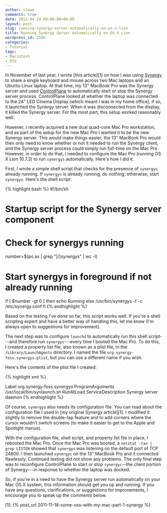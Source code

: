 ```yaml
---
author: slowe
comments: true
date: 2012-04-24 09:00:00+00:00
layout: post
slug: running-synergy-server-automatically-on-os-x-lion
title: Running Synergy Server Automatically on OS X Lion
wordpress_id: 2596
categories:
- Tutorial
tags:
- Macintosh
- OSS
---
```


In November of last year, I wrote [this article][1] on how I was using [Synergy](http://synergy-foss.org/) to share a single keyboard and mouse across two Mac laptops and an Ubuntu Linux laptop. At that time, my 13" MacBook Pro was the Synergy server and used [ControlPlane](http://www.controlplaneapp.com/) to automatically start or stop the Synergy server process. ControlPlane looked at whether the laptop was connected to the 24" LED Cinema Display (which meant I was in my home office); if so, it launched the Synergy server. When it was disconnected from the display, it killed the Synergy server. For the most part, this setup worked reasonably well.

However, I recently acquired a new dual quad-core Mac Pro workstation, and as part of the setup for the new Mac Pro I wanted it to be the new Synergy server. This would make things easier; the 13" MacBook Pro would then only need to know whether or not it needed to run the Synergy client, and the Synergy server process could simply run full-time on the Mac Pro. However, in order to do that, I needed to configure the Mac Pro (running OS X Lion 10.7.3) to run `synergys` automatically. Here's how I did it.

First, I wrote a simple shell script that checks for the presence of `synergys` already running. If `synergys` is already running, do nothing; otherwise, start `synergys`. Here's the shell script:

{% highlight bash %}
#!/bin/sh
# Startup script for the Synergy server component

# Check for synergys running
number=$(ps ax | grep "[/]synergys" | wc -l)

# Start synergys in foreground if not already running
if [ $number -gt 0 ]
  then
  	echo Running
  else
    /usr/bin/synergys -f -c /etc/synergy.conf
fi
{% endhighlight %}

Based on the testing I've done so far, this script works well. If you're a shell scripting expert and have a better way of handling this, let me know (I'm always open to suggestions for improvement).

The next step was to configure `launchd` to automatically run this shell script---and therefore run `synergys`---every time I booted the Mac Pro. To do this, I created a property list file, also known as a plist file, in the `/Library/LaunchAgents` directory. I named the file `org.synergy-foss.synergys.plist`, but you can use a different name if you wish.

Here's the contents of the plist file I created:

{% highlight xml %}
<?xml version="1.0" encoding="UTF-8" ?>
<!DOCTYPE plist PUBLIC "-//Apple Computer/DTD PLIST 1.0//EN" "http://www.apple.com/DTDs/PropertyList-1.0.dtd">
<plist version="1.0">
<dict>
<key>Label</key>
<string>org.synergy-foss.synergys</string>
<key>ProgramArguments</key>
<array>
<string>/usr/local/bin/synlaunch.sh</string>
</array>
<key>RunAtLoad</key>
<true/>
<key>ServiceDescription</key>
<string>Synergy server daemon</string>
</dict>
</plist>
{% endhighlight %}

Of course, `synergys` also needs its configuration file. You can read about the configuration file I used in [my original Synergy article][1]. I modified it slightly to remove the double-tap feature and to add corners where the cursor wouldn't switch screens (to make it easier to get to the Apple and Spotlight menus).

With the configuration file, shell script, and property list file in place, I rebooted the Mac Pro. Once the Mac Pro was booted, a `netstat -tan | grep LISTEN` showed that `synergys` was listening on the default port of TCP 24800. I then launched `synergyc` on the 13" MacBook Pro and it connected flawlessly. Continued testing did not show any problems. The only final step was to reconfigure ControlPlane to start or stop `synergyc`--the client portion of Synergy---in response to whether the laptop was docked.

So, if you're in a need to have the Synergy server run automatically on your Mac OS X system, this information should get you up and running. If you have any questions, clarifications, or suggestions for improvements, I encourage you to speak up the comments below.

[1]: {% post_url 2011-11-18-some-oss-with-my-mac-part-1-synergy %}
